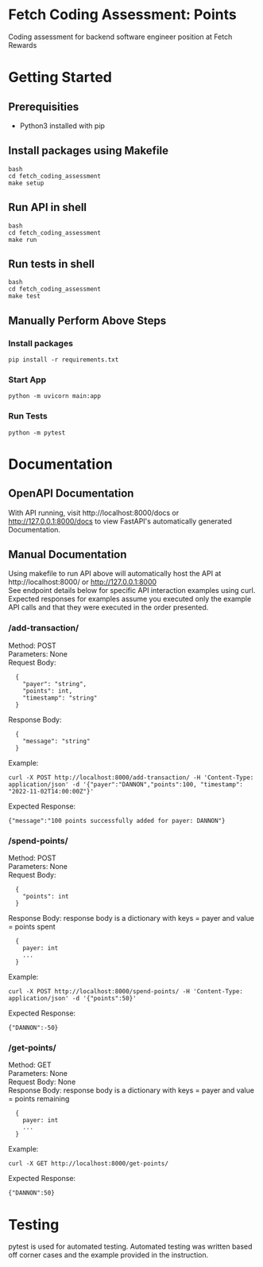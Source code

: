 # Fetch Coding Assessment: Points
Coding assessment for backend software engineer position at Fetch Rewards

# Getting Started

## Prerequisities
- Python3 installed with pip

## Install packages using Makefile
```
bash
cd fetch_coding_assessment
make setup
```

## Run API in shell
```
bash
cd fetch_coding_assessment
make run
```

## Run tests in shell
```
bash
cd fetch_coding_assessment
make test
```

## Manually Perform Above Steps
### Install packages
```
pip install -r requirements.txt
```
### Start App
```
python -m uvicorn main:app
```
### Run Tests
```
python -m pytest
```


# Documentation

## OpenAPI Documentation
With API running, visit http://localhost:8000/docs or http://127.0.0.1:8000/docs to view FastAPI's automatically generated Documentation.

## Manual Documentation

Using makefile to run API above will automatically host the API at http://localhost:8000/ or http://127.0.0.1:8000 <br />
See endpoint details below for specific API interaction examples using curl. <br />
Expected responses for examples assume you executed only the example API calls and that they were executed in the order presented.

### /add-transaction/
Method: POST <br />
Parameters: None <br />
Request Body:
```
  {
    "payer": "string",
    "points": int,
    "timestamp": "string"
  }
```
Response Body:
```
  {
    "message": "string"
  }
```
Example:
```
curl -X POST http://localhost:8000/add-transaction/ -H 'Content-Type: application/json' -d '{"payer":"DANNON","points":100, "timestamp": "2022-11-02T14:00:00Z"}'
```
Expected Response:

```
{"message":"100 points successfully added for payer: DANNON"}
```

### /spend-points/
Method: POST <br />
Parameters: None <br />
Request Body:
```
  {
    "points": int
  }
```
Response Body: response body is a dictionary with keys = payer and value = points spent
```
  {
    payer: int
    ...
  }
```
Example:
```
curl -X POST http://localhost:8000/spend-points/ -H 'Content-Type: application/json' -d '{"points":50}'  
```
Expected Response:
```
{"DANNON":-50}
```

### /get-points/
Method: GET <br />
Parameters: None <br />
Request Body: None <br />
Response Body: response body is a dictionary with keys = payer and value = points remaining
```
  {
    payer: int
    ...
  }
```
Example:
```
curl -X GET http://localhost:8000/get-points/ 
```
Expected Response:
```
{"DANNON":50}
```

# Testing
pytest is used for automated testing. Automated testing was written based off corner cases and the example provided in the instruction.
